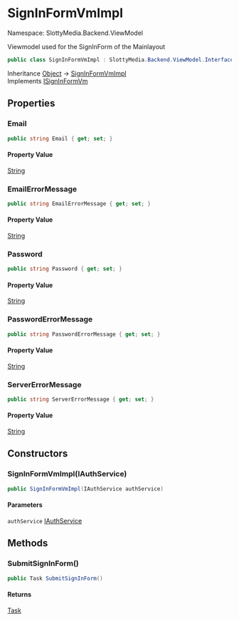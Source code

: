 # SignInFormVmImpl

Namespace: SlottyMedia.Backend.ViewModel

Viewmodel used for the SignInForm of the Mainlayout

```csharp
public class SignInFormVmImpl : SlottyMedia.Backend.ViewModel.Interfaces.ISignInFormVm
```

Inheritance [Object](https://docs.microsoft.com/en-us/dotnet/api/system.object) → [SignInFormVmImpl](./slottymedia.backend.viewmodel.signinformvmimpl.md)<br>
Implements [ISignInFormVm](./slottymedia.backend.viewmodel.interfaces.isigninformvm.md)

## Properties

### **Email**

```csharp
public string Email { get; set; }
```

#### Property Value

[String](https://docs.microsoft.com/en-us/dotnet/api/system.string)<br>

### **EmailErrorMessage**

```csharp
public string EmailErrorMessage { get; set; }
```

#### Property Value

[String](https://docs.microsoft.com/en-us/dotnet/api/system.string)<br>

### **Password**

```csharp
public string Password { get; set; }
```

#### Property Value

[String](https://docs.microsoft.com/en-us/dotnet/api/system.string)<br>

### **PasswordErrorMessage**

```csharp
public string PasswordErrorMessage { get; set; }
```

#### Property Value

[String](https://docs.microsoft.com/en-us/dotnet/api/system.string)<br>

### **ServerErrorMessage**

```csharp
public string ServerErrorMessage { get; set; }
```

#### Property Value

[String](https://docs.microsoft.com/en-us/dotnet/api/system.string)<br>

## Constructors

### **SignInFormVmImpl(IAuthService)**

```csharp
public SignInFormVmImpl(IAuthService authService)
```

#### Parameters

`authService` [IAuthService](./slottymedia.backend.services.interfaces.iauthservice.md)<br>

## Methods

### **SubmitSignInForm()**

```csharp
public Task SubmitSignInForm()
```

#### Returns

[Task](https://docs.microsoft.com/en-us/dotnet/api/system.threading.tasks.task)<br>
